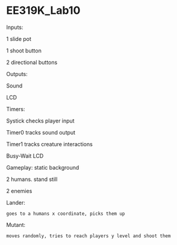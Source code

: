 # EE319K_Lab10

Inputs:

  1 slide pot
  
  1 shoot button
  
  2 directional buttons
  
  
Outputs:

  Sound
  
  LCD
  
Timers:

  Systick checks player input
  
  Timer0 tracks sound output
  
  Timer1 tracks creature interactions
  
  Busy-Wait LCD
  
  
 Gameplay:
  static background
  
  2 humans. stand still
  
  2 enemies
  
  Lander:
  
    goes to a humans x coordinate, picks them up
    
  Mutant:
  
    moves randomly, tries to reach players y level and shoot them
  
  
